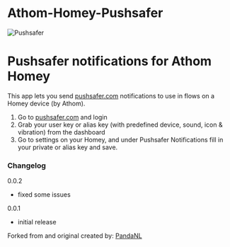 # Athom-Homey-Pushsafer
![Pushsafer](https://www.pushsafer.com/de/assets/logos/logo.png)

# Pushsafer notifications for Athom Homey

This app lets you send [pushsafer.com](https://www.pushsafer.com/) notifications to use in flows on a Homey device (by Athom).

1. Go to [pushsafer.com](https://www.pushsafer.com/) and login
2. Grab your user key or alias key (with predefined device, sound, icon & vibration) from the dashboard
3. Go to settings on your Homey, and under Pushsafer Notifications fill in your private or alias key and save.

### Changelog

0.0.2
- fixed some issues

0.0.1
- initial release

Forked from and original created by: [PandaNL](https://github.com/PandaNL/nl.tonversteeg.pushover)
